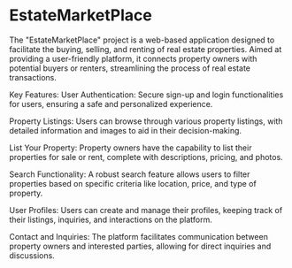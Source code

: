 ﻿# EstateMarketPlace
The "EstateMarketPlace" project is a web-based application designed to facilitate the buying, selling, and renting of real estate properties. Aimed at providing a user-friendly platform, it connects property owners with potential buyers or renters, streamlining the process of real estate transactions.

Key Features:
User Authentication: Secure sign-up and login functionalities for users, ensuring a safe and personalized experience.

Property Listings: Users can browse through various property listings, with detailed information and images to aid in their decision-making.

List Your Property: Property owners have the capability to list their properties for sale or rent, complete with descriptions, pricing, and photos.

Search Functionality: A robust search feature allows users to filter properties based on specific criteria like location, price, and type of property.

User Profiles: Users can create and manage their profiles, keeping track of their listings, inquiries, and interactions on the platform.

Contact and Inquiries: The platform facilitates communication between property owners and interested parties, allowing for direct inquiries and discussions.
